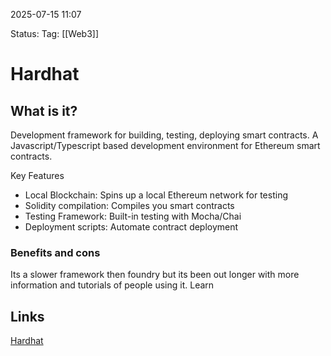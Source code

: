 2025-07-15 11:07

Status:
Tag: [[Web3]]

# Hardhat
## What is it?
Development framework for building, testing, deploying smart contracts. A Javascript/Typescript based development environment for Ethereum smart contracts.

Key Features
- Local Blockchain: Spins up a local Ethereum network for testing
- Solidity compilation: Compiles you smart contracts
- Testing Framework: Built-in testing with Mocha/Chai
- Deployment scripts: Automate contract deployment

### Benefits and cons
Its a slower framework then foundry but its been out longer with more information and tutorials of people using it. Learn 

## Links
[Hardhat](https://hardhat.org/)